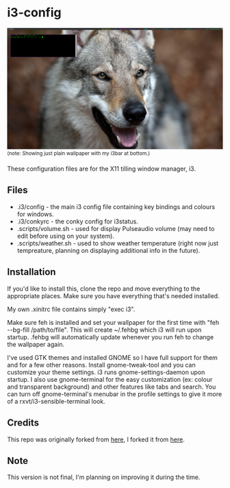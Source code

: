 i3-config
==========


![Screenshot](screenshot.png) 
<sup>(note: Showing just plain wallpaper with my i3bar at bottom.)</sup>

These configuration files are for the X11 tilling window manager, i3. 


Files
-----

* .i3/config - the main i3 config file containing key bindings and colours for windows.
* .i3/conkyrc - the conky config for i3status.
* .scripts/volume.sh - used for display Pulseaudio volume (may need to edit before using on your system).
* .scripts/weather.sh - used to show weather temperature (right now just tempreature, planning on displaying additional info in the future).

Installation
------------

If you'd like to install this, clone the repo and move everything to the appropriate places. Make sure you have everything that's needed installed.

My own .xinitrc file contains simply "exec i3". 

Make sure feh is installed and set your wallpaper for the first time with "feh --bg-fill /path/to/file". This will create ~/.fehbg which i3 will run upon startup. .fehbg will automatically update whenever you run feh to change the wallpaper again.

I've used GTK themes and installed GNOME so I have full support for them and for a few other reasons. Install gnome-tweak-tool and you can customize your theme settings. i3 runs gnome-settings-daemon upon startup. I also use gnome-terminal for the easy customization (ex: colour and transparent background) and other features like tabs and search. You can turn off gnome-terminal's menubar in the profile settings to give it more of a rxvt/i3-sensible-terminal look.

Credits
-------

This repo was originally forked from [here](https://github.com/ivyl/i3-config), I forked it from [here](https://github.com/NorthAntrim/i3-config).

Note
----

This version is not final, I'm planning on improving it during the time.
